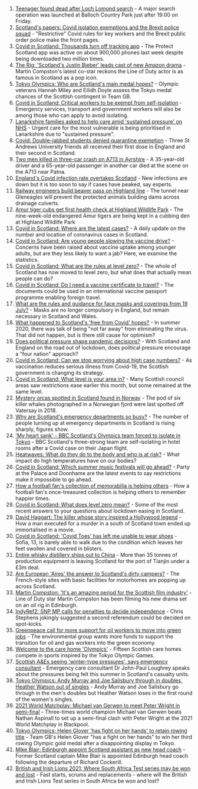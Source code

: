 1. [Teenager found dead after Loch Lomond search](https://www.bbc.co.uk/news/uk-scotland-glasgow-west-57945374) - A major search operation was launched at Balloch Country Park just after 19:00 on Friday.
2. [Scotland's papers: Covid isolation exemptions and the Brexit police squad](https://www.bbc.co.uk/news/uk-scotland-57953103) - "Restrictive" Covid rules for key workers and the Brexit public order police make the front pages.
3. [Covid in Scotland: Thousands turn off tracking app](https://www.bbc.co.uk/news/uk-scotland-57941343) - The Protect Scotland app was active on about 900,000 phones last week despite being downloaded two million times.
4. [The Rig: 'Scotland's Justin Bieber' leads cast of new Amazon drama](https://www.bbc.co.uk/news/uk-scotland-57942719) - Martin Compston's latest co-star reckons the Line of Duty actor is as famous in Scotland as a pop icon.
5. [Tokyo Olympics: Who are Scotland's main medal hopes?](https://www.bbc.co.uk/sport/olympics/57798490) - Olympic veterans Hannah Miley and Eilidh Doyle assess the Tokyo medal chances of the Scottish contingent in Team GB.
6. [Covid in Scotland: Critical workers to be exempt from self-isolation](https://www.bbc.co.uk/news/uk-scotland-57937583) - Emergency services, transport and government workers will also be among those who can apply to avoid isolating.
7. [Lanarkshire families asked to help care amid 'sustained pressure' on NHS](https://www.bbc.co.uk/news/uk-scotland-glasgow-west-57947825) - Urgent care for the most vulnerable is being prioritised in Lanarkshire due to "sustained pressure".
8. [Covid: Double-jabbed students denied quarantine exemption](https://www.bbc.co.uk/news/uk-scotland-edinburgh-east-fife-57941652) - Three St Andrews University friends all received their first dose in England and their second in Scotland.
9. [Two men killed in three-car crash on A713 in Ayrshire](https://www.bbc.co.uk/news/uk-scotland-glasgow-west-57941647) - A 35-year-old driver and a 65-year-old passenger in another car died at the scene on the A713 near Patna.
10. [England's Covid infection rate overtakes Scotland](https://www.bbc.co.uk/news/health-57942217) - New infections are down but it is too soon to say if cases have peaked, say experts.
11. [Railway engineers build beaver pass on Highland line](https://www.bbc.co.uk/news/uk-scotland-tayside-central-57934140) - The tunnel near Gleneagles will prevent the protected animals building dams across drainage culverts.
12. [Amur tiger cubs get first health check at Highland Wildlife Park](https://www.bbc.co.uk/news/uk-scotland-highlands-islands-57941345) - The nine-week-old endangered Amur tigers are being kept in a cubbing den at Highland Wildlife Park
13. [Covid in Scotland: Where are the latest cases?](https://www.bbc.co.uk/news/uk-scotland-53511877) - A daily update on the number and location of coronavirus cases in Scotland.
14. [Covid in Scotland: Are young people slowing the vaccine drive?](https://www.bbc.co.uk/news/uk-scotland-57915106) - Concerns have been raised about vaccine uptake among younger adults, but are they less likely to want a jab? Here, we examine the statistics.
15. [Covid in Scotland: What are the rules at level zero?](https://www.bbc.co.uk/news/uk-scotland-53166816) - The whole of Scotland has now moved to level zero, but what does that actually mean people can do?
16. [Covid in Scotland: Do I need a vaccine certificate to travel?](https://www.bbc.co.uk/news/uk-scotland-57519070) - The documents could be used in an international vaccine passport programme enabling foreign travel.
17. [What are the rules and guidance for face masks and coverings from 19 July?](https://www.bbc.co.uk/news/health-51205344) - Masks are no longer compulsory in England, but remain necessary in Scotland and Wales.
18. [What happened to Scotland's 'free from Covid' hopes?](https://www.bbc.co.uk/news/uk-scotland-57742212) - In summer 2020, there was talk of being "not far away" from eliminating the virus. That did not happen, but is there still cause for optimism?
19. [Does political pressure shape pandemic decisions?](https://www.bbc.co.uk/news/uk-scotland-scotland-politics-57737414) - With Scotland and England on the road out of lockdown, does political pressure encourage a "four nation" approach?
20. [Covid in Scotland: Can we stop worrying about high case numbers?](https://www.bbc.co.uk/news/uk-scotland-57581952) - As vaccination reduces serious illness from Covid-19, the Scottish government is changing its strategy.
21. [Covid in Scotland: What level is your area in?](https://www.bbc.co.uk/news/uk-scotland-57076243) - Many Scottish council areas saw restrictions ease earlier this month, but some remained at the same level.
22. [Mystery orcas spotted in Scotland found in Norway](https://www.bbc.co.uk/news/uk-scotland-57934989) - The pod of six killer whales photographed in a Norwegian fjord were last spotted off Vatersay in 2018.
23. [Why are Scotland's emergency departments so busy?](https://www.bbc.co.uk/news/uk-scotland-57903066) - The number of people turning up at emergency departments in Scotland is rising sharply, figures show.
24. ['My heart sank' - BBC Scotland's Olympics team forced to isolate in Tokyo](https://www.bbc.co.uk/news/uk-scotland-57903624) - BBC Scotland's three-strong team are self-isolating in hotel rooms after a Covid case on their Japan flight.
25. [Heatwaves: What do they do to the body and who is at risk?](https://www.bbc.co.uk/news/health-49112807) - What impact do high temperatures have on our bodies?
26. [Covid in Scotland: Which summer music festivals will go ahead?](https://www.bbc.co.uk/news/uk-scotland-57887600) - Party at the Palace and Doonhame are the latest events to say restrictions make it impossible to go ahead.
27. [How a football fan's collection of memorabilia is helping others](https://www.bbc.co.uk/news/uk-england-57655620) - How a football fan's once-treasured collection is helping others to remember happier times.
28. [Covid in Scotland: What does level zero mean?](https://www.bbc.co.uk/news/uk-scotland-57838053) - Some of the most recent answers to your questions about lockdown easing in Scotland.
29. [David Haggart: The killer whose story inspired a Hollywood legend](https://www.bbc.co.uk/news/uk-scotland-south-scotland-57650595) - How a man executed for a murder in a south of Scotland town ended up immortalised in a movie.
30. [Covid in Scotland: 'Covid Toes' has left me unable to wear shoes](https://www.bbc.co.uk/news/uk-scotland-57865404) - Sofia, 13, is barely able to walk due to the condition which leaves her feet swollen and covered in blisters.
31. [Entire whisky distillery ships out to China](https://www.bbc.co.uk/news/uk-scotland-scotland-business-57825081) - More than 35 tonnes of production equipment is leaving Scotland for the port of Tianjin under a £3m deal.
32. [Are European 'Aires' the answer to Scotland's dirty campers?](https://www.bbc.co.uk/news/uk-scotland-57803377) - The French-style sites with basic facilities for motorhomes are popping up across Scotland.
33. [Martin Compston: 'It's an amazing period for the Scottish film industry'](https://www.bbc.co.uk/news/uk-scotland-57949777) - Line of Duty star Martin Compston has been filming his new drama set on an oil rig in Edinburgh.
34. [IndyRef2: SNP MP calls for penalties to decide independence](https://www.bbc.co.uk/news/uk-politics-57930801) - Chris Stephens jokingly suggested a second referendum could be decided on spot-kicks.
35. [Greenpeace call for more support for oil workers to move into green jobs](https://www.bbc.co.uk/news/uk-scotland-57936319) - The environmental group wants more funds to support the transition for oil and gas workers into the green economy.
36. [Welcome to the care home 'Olympics'](https://www.bbc.co.uk/news/uk-scotland-57936247) - Fifteen Scottish care homes compete in sports inspired by the Tokyo Olympic Games.
37. [Scottish A&Es seeing 'winter-type pressures', says emergency consultant](https://www.bbc.co.uk/news/uk-scotland-57919940) - Emergency care consultant Dr John-Paul Loughrey speaks about the pressures being felt this summer in Scotland's casualty units.
38. [Tokyo Olympics: Andy Murray and Joe Salisbury through in doubles, Heather Watson out of singles](https://www.bbc.co.uk/sport/olympics/57951681) - Andy Murray and Joe Salisbury go through in the men's doubles but Heather Watson loses in the first round of the women's singles.
39. [2021 World Matchplay: Michael van Gerwen to meet Peter Wright in semi-final](https://www.bbc.co.uk/sport/darts/57950753) - Three-times world champion Michael van Gerwen beats Nathan Aspinall to set up a semi-final clash with Peter Wright at the 2021 World Matchplay in Blackpool.
40. [Tokyo Olympics: Helen Glover 'has fight on her hands' to retain rowing title](https://www.bbc.co.uk/sport/olympics/57951296) - Team GB's Helen Glover "has a fight on her hands" to win her third rowing Olympic gold medal after a disappointing display in Tokyo.
41. [Mike Blair: Edinburgh appoint Scotland assistant as new head coach](https://www.bbc.co.uk/sport/rugby-union/57944412) - Former Scotland captain Mike Blair is appointed Edinburgh head coach following the departure of Richard Cockerill.
42. [British and Irish Lions 2021: Where South Africa Test series may be won and lost](https://www.bbc.co.uk/sport/rugby-union/57933334) - Fast starts, scrums and replacements - where will the British and Irish Lions Test series in South Africa be won and lost?
